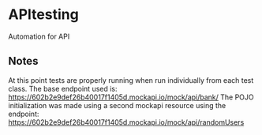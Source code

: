 # APItesting
Automation for API

## Notes

At this point tests are properly running when run individually from each test class.
The base endpoint used is: https://602b2e9def26b40017f1405d.mockapi.io/mock/api/bank/
The POJO initialization was made using a second mockapi resource using the endpoint: https://602b2e9def26b40017f1405d.mockapi.io/mock/api/randomUsers


